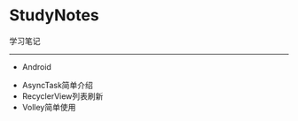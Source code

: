 # StudyNotes
学习笔记

--- 

+ Android         











 - AsyncTask简单介绍
 - RecyclerView列表刷新
 - Volley简单使用
